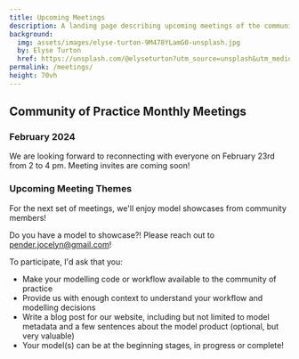```yaml
---
title: Upcoming Meetings
description: A landing page describing upcoming meetings of the community of practice
background: 
  img: assets/images/elyse-turton-9M478YLamG0-unsplash.jpg
  by: Elyse Turton
  href: https://unsplash.com/@elyseturton?utm_source=unsplash&utm_medium=referral&utm_content=creditCopyText
permalink: /meetings/
height: 70vh
---
```

## Community of Practice Monthly Meetings

### February 2024

We are looking forward to reconnecting with everyone on February 23rd from 2 to 4 pm. Meeting invites are coming soon!
### Upcoming Meeting Themes

For the next set of meetings, we'll enjoy model showcases from community members!

Do you have a model to showcase?! Please reach out to [pender.jocelyn@gmail.com](mailto:pender.jocelyn@gmail.com)!


To participate, I'd ask that you:
-	Make your modelling code or workflow available to the community of practice
-	Provide us with enough context to understand your workflow and modelling decisions
-	Write a blog post for our website, including but not limited to model metadata and a few sentences about the model product (optional, but very valuable)
-	Your model(s) can be at the beginning stages, in progress or complete!

<!---#### June 2023
**Cancelled**


Community member Rob Cameron (Dalhousie University) will visit us!

##### Exploring Ecological Questions with SDMs: 3 examples using lichens
SDMs are not only useful for predicting species distribution but also for answering important ecological questions.  We will look at 3 examples of lichen studies that use SDMs to explore ecological patterns and processes. The first example uses SDMs to look at niche differentiation in 4 sympatric species of lichen.  The second example looks at assessing threats to conservation of 2 lichens and third example looks at predicting lichen rich ecosystems.--->
